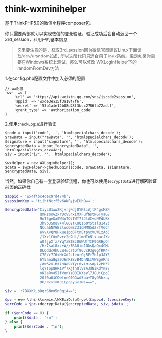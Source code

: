 # think-wxminihelper
基于ThinkPHP5.0的微信小程序composer包。

你只需要两部就可以实现微信的登录验证，验证成功后会自动返回一个3rd_session，和用户的基本信息

> 这里要注意的是，获取3rd_session因为微信官网建议Linux下面读取/dev/urandom设备,
所以这段代码只适合用于linux系统，但是如果你需要在Windows系统上测试，那么可以修改
WXLoginHelper下的randomFromDev方法

1.在config.php配置文件中加入必须的配置

```
// wx配置
'wx'  => [
    'url' => 'https://api.weixin.qq.com/sns/jscode2session',
    'appid' => 'wxde3ea15f3a18f7f6',
    'secret' => '53b1a4e12b88d78f3bcc2786fb72adcf',
    'grant_type' => 'authorization_code'
]
```

2.使用```checkLogin```进行验证

```
$code = input("code", '', 'htmlspecialchars_decode');
$rawData = input("rawData", '', 'htmlspecialchars_decode');
$signature = input("signature", '', 'htmlspecialchars_decode');
$encryptedData = input("encryptedData", '', 'htmlspecialchars_decode');
$iv = input("iv", '', 'htmlspecialchars_decode');

$wxHelper = new WXLoginHelper();
$data = $wxHelper->checkLogin($code, $rawData, $signature, $encryptedData, $iv);
```


当然，如果你自己有一套登录验证流程，你也可以使用```decryptData```进行解密验证前面的正确性

```php
$appid = 'wx4f4bc4dec97d474b';
$sessionKey = 'tiihtNczf5v6AKRyjwEUhQ==';

$encryptedData="CiyLU1Aw2KjvrjMdj8YKliAjtP4gsMZM
                QmRzooG2xrDcvSnxIMXFufNstNGTyaGS
                9uT5geRa0W4oTOb1WT7fJlAC+oNPdbB+
                3hVbJSRgv+4lGOETKUQz6OYStslQ142d
                NCuabNPGBzlooOmB231qMM85d2/fV6Ch
                evvXvQP8Hkue1poOFtnEtpyxVLW1zAo6
                /1Xx1COxFvrc2d7UL/lmHInNlxuacJXw
                u0fjpXfz/YqYzBIBzD6WUfTIF9GRHpOn
                /Hz7saL8xz+W//FRAUid1OksQaQx4CMs
                8LOddcQhULW4ucetDf96JcR3g0gfRK4P
                C7E/r7Z6xNrXd2UIeorGj5Ef7b1pJAYB
                6Y5anaHqZ9J6nKEBvB4DnNLIVWSgARns
                /8wR2SiRS7MNACwTyrGvt9ts8p12PKFd
                lqYTopNHR1Vf7XjfhQlVsAJdNiKdYmYV
                oKlaRv85IfVunYzO0IKXsyl7JCUjCpoG
                20f0a04COwfneQAGGwd5oa+T8yO5hzuy
                Db/XcxxmK01EpqOyuxINew==";

$iv = 'r7BXXKkLb8qrSNn05n0qiA==';

$pc = new \think\wxmini\WXBizDataCrypt($appid, $sessionKey);
$errCode = $pc->decryptData($encryptedData, $iv, $data );

if ($errCode == 0) {
    print($data . "\n");
} else {
    print($errCode . "\n");
}

```
